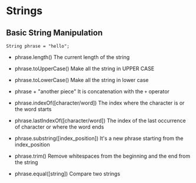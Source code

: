 # Strings

## Basic String Manipulation

`String phrase = "hello";`

- phrase.length()
	The current length of the string

- phrase.toUpperCase()
	Make all the string in UPPER CASE

- phrase.toLowerCase()
	Make all the string in lower case

- phrase + "another piece"
	It is concatenation with the `+` operator

- phrase.indexOf(\[character/word])
	The index where the character is or the word starts

- phrase.lastIndexOf(\[character/word])
	The index of the last occurrence of character or where the word ends

- phrase.substring(\[index_position])
	It's a new phrase starting from the index_position
	
- phrase.trim()
	Remove whitespaces from the beginning and the end from the string

- phrase.equal(\[string])
	Compare two strings
